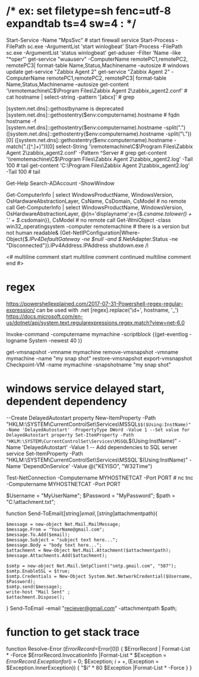 # /* ex: set filetype=sh fenc=utf-8 expandtab ts=4 sw=4 : */

Start-Service -Name "MpsSvc" # start firewall service
Start-Process -FilePath sc.exe -ArgumentList 'start winlogbeat'
Start-Process -FilePath sc.exe -ArgumentList 'status winlogbeat'
get-aduser -Filter 'Name -like "*oper"'
get-service "wuauserv"       -ComputerName remotePC1,remotePC2, remotePC3| format-table Name,Status,Machinename –autosize # windows update
get-service "Zabbix Agent 2"
get-service "Zabbix Agent 2" -ComputerName remotePC1,remotePC2, remotePC3| format-table Name,Status,Machinename –autosize
get-content '\\remotemachine\C$\Program Files\Zabbix Agent 2\zabbix_agent2.conf' # cat
hostname | select-string -pattern '[abcx]' # grep

[system.net.dns]::gethostbyname is deprecated
[system.net.dns]::gethostentry($env:computername).hostname # fqdn hostname -f
[system.net.dns]::gethostentry($env:computername).hostname -split("\.")
([system.net.dns]::gethostentry($env:computername).hostname -split("\."))[0]
([system.net.dns]::gethostentry($env:computername).hostname -match("\.([^.]+)"))[0]
select-String '\\remotemachine\C$\Program Files\Zabbix Agent 2\zabbix_agent2.conf' -Pattern ^Server # grep
get-content '\\remotemachine\C$\Program Files\Zabbix Agent 2\zabbix_agent2.log' -Tail 100 # tail
get-content 'C:\Program Files\Zabbix Agent 2\zabbix_agent2.log' -Tail 100 # tail

Get-Help Search-ADAccount -ShowWindow

Get-ComputerInfo | select WindowsProductName, WindowsVersion, OsHardwareAbstractionLayer, CsName, CsDomain, CsModel # no remote call
Get-ComputerInfo | select WindowsProductName, WindowsVersion, OsHardwareAbstractionLayer, @{n='displayname';e={$_.csname.tolower() + '.' + $_.csdomain}}, CsModel # no remote call
Get-WmiObject -class win32_operatingsystem -computer remotemachine # there is a version but not human readable&
(Get-NetIPConfiguration|Where-Object{$_.IPv4DefaultGateway -ne $null -and $_.NetAdapter.Status -ne "Disconnected"}).IPv4Address.IPAddress
shutdown.exe /l

<# multiline comment start
multiline comment continued
multiline comment end #>

# regex
https://powershellexplained.com/2017-07-31-Powershell-regex-regular-expression/
can be used with .net
[regex].replace('\d+', hostname, '_')
https://docs.microsoft.com/en-us/dotnet/api/system.text.regularexpressions.regex.match?view=net-6.0


Invoke-command -computername mymachine -scriptblock {(get-eventlog -logname System -newest 40 )}

get-vmsnapshot      -vmname mymachine
remove-vmsnapshot   -vmname mymachine -name "my snap shot"
restore-vmsnapshot
export-vmsnapshot
Checkpoint-VM -name mymachine -snapshotname "my snap shot"


# windows service delayed start, dependent dependency
--Create DelayedAutostart property
New-ItemProperty -Path "HKLM:\SYSTEM\CurrentControlSet\Services\MSSQL`$$($Using:InstName)" -Name 'DelayedAutostart' -PropertyType DWord -Value 1
--Set value for DelayedAutostart property
Set-ItemProperty -Path "HKLM:\SYSTEM\CurrentControlSet\Services\MSSQL`$$($Using:InstName)" -Name 'DelayedAutostart' -Value 1
-- Add dependencies to SQL server service
Set-ItemProperty -Path "HKLM:\SYSTEM\CurrentControlSet\Services\MSSQL`$$($Using:InstName)" -Name 'DependOnService' -Value @("KEYISO", "W32Time")

Test-NetConnection -Computername MYHOSTNETCAT -Port PORT # nc
tnc                -Computername MYHOSTNETCAT -Port PORT


$Username = "MyUserName";
$Password = "MyPassword";
$path = "C:\attachment.txt";

function Send-ToEmail([string]$email, [string]$attachmentpath){

    $message = new-object Net.Mail.MailMessage;
    $message.From = "YourName@gmail.com";
    $message.To.Add($email);
    $message.Subject = "subject text here...";
    $message.Body = "body text here...";
    $attachment = New-Object Net.Mail.Attachment($attachmentpath);
    $message.Attachments.Add($attachment);

    $smtp = new-object Net.Mail.SmtpClient("smtp.gmail.com", "587");
    $smtp.EnableSSL = $true;
    $smtp.Credentials = New-Object System.Net.NetworkCredential($Username, $Password);
    $smtp.send($message);
    write-host "Mail Sent" ;
    $attachment.Dispose();
 }
Send-ToEmail  -email "reciever@gmail.com" -attachmentpath $path;

# function to get stack trace
function Resolve-Error ($ErrorRecord=$Error[0])
{
   $ErrorRecord | Format-List * -Force
   $ErrorRecord.InvocationInfo |Format-List *
   $Exception = $ErrorRecord.Exception
   for ($i = 0; $Exception; $i++, ($Exception = $Exception.InnerException))
   {   "$i" * 80
       $Exception |Format-List * -Force
   }
}

